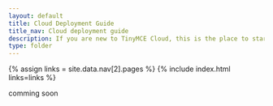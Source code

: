 ```yaml
---
layout: default
title: Cloud Deployment Guide
title_nav: Cloud deployment guide
description: If you are new to TinyMCE Cloud, this is the place to start.
type: folder
---
```


{% assign links = site.data.nav[2].pages %}
{% include index.html links=links %}

comming soon
